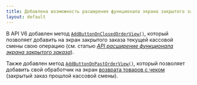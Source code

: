 ```yaml
---
title: Добавлена возможность расширения функционала экрана закрытого заказа   
layout: default
---
```

В API V6 добавлен метод [`AddButtonOnClosedOrderView()`](http://iiko.github.io/front.api.sdk/v6/html/M_Resto_Front_Api_V6_Extensions_PluginIntegrationServiceExtensions_AddButtonOnClosedOrderView.htm), который позволяет добавить на экран закрытого заказа текущей кассовой смены свою операцию (см. статью [*API расширение функционала экрана закрытого заказа*](ActionOnClosedOrderView.html "Расширение функционала экрана закрытого заказа")).

Также добавлен метод [`AddButtonOnPastOrderView()`](http://iiko.github.io/front.api.sdk/v6/html/M_Resto_Front_Api_V6_Extensions_PluginIntegrationServiceExtensions_AddButtonOnPastOrderView.htm), который позволяет добавить свой обработчик на экран [возврата товаров с чеком](http://ru.iiko.help/articles/iikofront-6-1/topic-38) (закрытый заказ прошлой кассовой смены).


